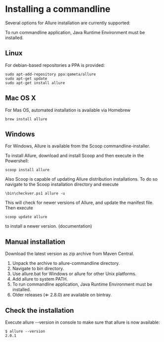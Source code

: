 # Installing a commandline
Several options for Allure installation are currently supported:

To run commandline application, Java Runtime Environment must be installed.



##  Linux
For debian-based repositories a PPA is provided:
```
sudo apt-add-repository ppa:qameta/allure
sudo apt-get update 
sudo apt-get install allure
```

##  Mac OS X
For Mas OS, automated installation is available via Homebrew
```
brew install allure
```

##  Windows
For Windows, Allure is available from the Scoop commandline-installer.

To install Allure, download and install Scoop and then execute in the Powershell:
```
scoop install allure
```

Also Scoop is capable of updating Allure distribution installations. To do so navigate to the Scoop installation directory and execute
```
\bin\checkver.ps1 allure -u
```

This will check for newer versions of Allure, and update the manifest file. Then execute
```
scoop update allure
```

to install a newer version. (documentation)



##  Manual installation
Download the latest version as zip archive from Maven Central.
1. Unpack the archive to allure-commandline directory.
2. Navigate to bin directory.
3. Use allure.bat for Windows or allure for other Unix platforms.
4. Add allure to system PATH.
5. To run commandline application, Java Runtime Environment must be installed.
6. Older releases (⇐ 2.8.0) are available on bintray.


##  Check the installation
Execute allure --version in console to make sure that allure is now available:
```
$ allure --version
2.0.1
```
